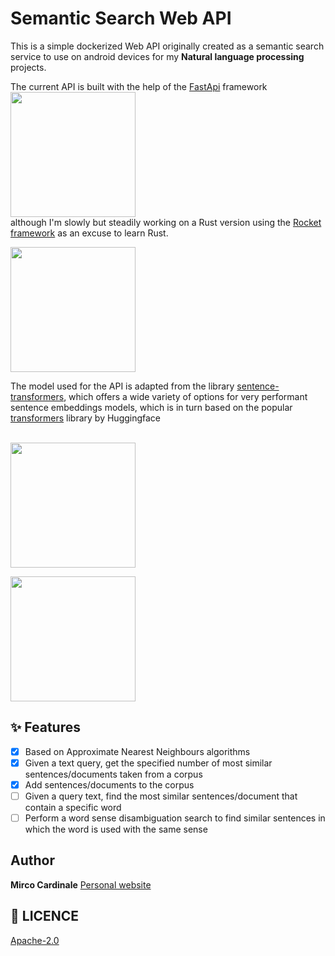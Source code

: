 # Semantic Search Web API

This is a simple dockerized Web API originally created as a semantic search service to use on android devices for my **Natural language processing** projects.

The current API is built with the help of the [FastApi](https://fastapi.tiangolo.com/) framework
<a href="https://fastapi.tiangolo.com/"><img src="https://camo.githubusercontent.com/86d9ca3437f5034da052cf0fd398299292aab0e4479b58c20f2fc37dd8ccbe05/68747470733a2f2f666173746170692e7469616e676f6c6f2e636f6d2f696d672f6c6f676f2d6d617267696e2f6c6f676f2d7465616c2e706e67" width="200"/></a>
<br>
although I'm slowly but steadily working on a Rust version using the [Rocket framework](https://rocket.rs/) as an excuse to learn Rust.

<a href="https://www.rust-lang.org//"><img src="https://upload.wikimedia.org/wikipedia/commons/thumb/d/d5/Rust_programming_language_black_logo.svg/1200px-Rust_programming_language_black_logo.svg.png" width="200"/></a>

The model used for the API is adapted from the library [sentence-transformers](https://github.com/UKPLab/sentence-transformers), which offers a wide variety of options for very performant sentence embeddings models, which is in turn based on the popular [transformers](https://huggingface.co/) library by Huggingface

<br> <a href="https://fastapi.tiangolo.com/"><img src="https://repository-images.githubusercontent.com/155220641/a16c4880-a501-11ea-9e8f-646cf611702e" width="200"/></a>

<a href="https://fastapi.tiangolo.com/"><img src="https://www.sbert.net/_static/logo.png" width="200"/></a>

## ✨ Features

- [x] Based on Approximate Nearest Neighbours algorithms
- [x] Given a text query, get the specified number of most similar sentences/documents taken from a corpus
- [x] Add sentences/documents to the corpus
- [ ] Given a query text, find the most similar sentences/document that contain a specific word
- [ ] Perform a word sense disambiguation search to find similar sentences in which the word is used with the same sense

## Author

**Mirco Cardinale**
[Personal website](https://mirco-cardinale-portfolio.herokuapp.com/)

## 🔖 LICENCE

[Apache-2.0](https://github.com/cr1m5onk1ng/nala_android_app/blob/dev/LICENSE)

